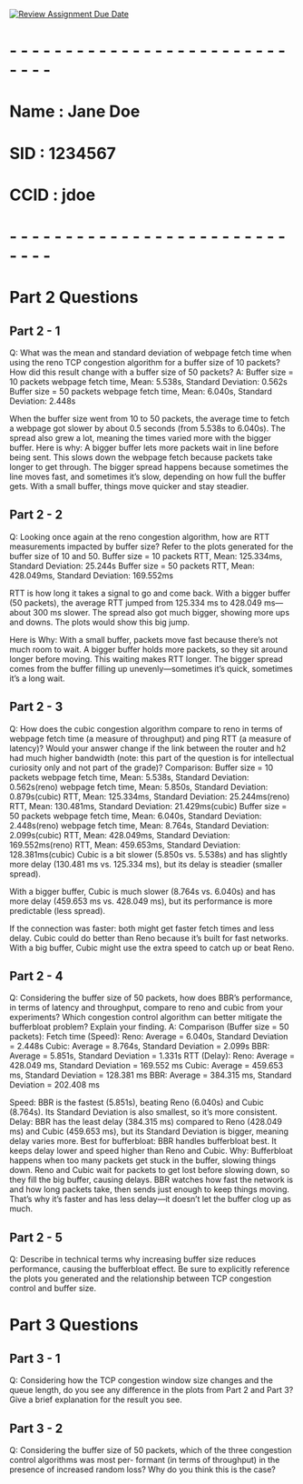 [![Review Assignment Due Date](https://classroom.github.com/assets/deadline-readme-button-22041afd0340ce965d47ae6ef1cefeee28c7c493a6346c4f15d667ab976d596c.svg)](https://classroom.github.com/a/atebqxQy)
# - - - - - - - - - - - - - - - - - - - - - - - - - - - - -
# Name : Jane Doe
# SID : 1234567
# CCID : jdoe
# - - - - - - - - - - - - - - - - - - - - - - - - - - - - -

# Part 2 Questions

## Part 2 - 1
Q: What was the mean and standard deviation of webpage fetch time when using the reno TCP congestion
algorithm for a buffer size of 10 packets? How did this result change with a buffer size of 50 packets?
A:
Buffer size = 10 packets
    webpage fetch time, Mean: 5.538s, Standard Deviation: 0.562s
Buffer size = 50 packets
    webpage fetch time, Mean: 6.040s, Standard Deviation: 2.448s

When the buffer size went from 10 to 50 packets, 
the average time to fetch a webpage got slower by about 0.5 seconds (from 5.538s to 6.040s). 
The spread also grew a lot, meaning the times varied more with the bigger buffer.
Here is why: 
A bigger buffer lets more packets wait in line before being sent. 
This slows down the webpage fetch because packets take longer to get through. 
The bigger spread happens because sometimes the line moves fast, and sometimes it’s slow, 
depending on how full the buffer gets. With a small buffer, things move quicker and stay steadier.
## Part 2 - 2
Q: Looking once again at the reno congestion algorithm, how are RTT measurements impacted by buffer size?
Refer to the plots generated for the buffer size of 10 and 50.
Buffer size = 10 packets
    RTT, Mean: 125.334ms, Standard Deviation: 25.244s
Buffer size = 50 packets
    RTT, Mean: 428.049ms, Standard Deviation: 169.552ms

RTT is how long it takes a signal to go and come back. 
With a bigger buffer (50 packets), the average RTT jumped from 125.334 ms to 428.049 ms—about 300 ms slower. 
The spread also got much bigger, showing more ups and downs. The plots would show this big jump.

Here is Why:
With a small buffer, packets move fast because there’s not much room to wait. 
A bigger buffer holds more packets, so they sit around longer before moving. 
This waiting makes RTT longer. The bigger spread comes from the buffer filling up unevenly—sometimes it’s quick, 
sometimes it’s a long wait.

## Part 2 - 3
Q: How does the cubic congestion algorithm compare to reno in terms of webpage fetch time (a measure of
throughput) and ping RTT (a measure of latency)? Would your answer change if the link between the router
and h2 had much higher bandwidth (note: this part of the question is for intellectual curiosity only and not
part of the grade)?
Comparison:
Buffer size = 10 packets
    webpage fetch time, Mean: 5.538s, Standard Deviation: 0.562s(reno)
    webpage fetch time, Mean: 5.850s, Standard Deviation: 0.879s(cubic)
    RTT, Mean: 125.334ms, Standard Deviation: 25.244ms(reno)
    RTT, Mean: 130.481ms, Standard Deviation: 21.429ms(cubic)
Buffer size = 50 packets
    webpage fetch time, Mean: 6.040s, Standard Deviation: 2.448s(reno)
    webpage fetch time, Mean: 8.764s, Standard Deviation: 2.099s(cubic)
    RTT, Mean: 428.049ms, Standard Deviation: 169.552ms(reno)
    RTT, Mean: 459.653ms, Standard Deviation: 128.381ms(cubic)
Cubic is a bit slower (5.850s vs. 5.538s) and has slightly more delay (130.481 ms vs. 125.334 ms), 
but its delay is steadier (smaller spread).

With a bigger buffer, Cubic is much slower (8.764s vs. 6.040s) and has more delay (459.653 ms vs. 428.049 ms), 
but its performance is more predictable (less spread).

If the connection was faster:
both might get faster fetch times and less delay. 
Cubic could do better than Reno because it’s built for fast networks. 
With a big buffer, Cubic might use the extra speed to catch up or beat Reno.

## Part 2 - 4
Q: Considering the buffer size of 50 packets, how does BBR’s performance, in terms of latency and throughput,
compare to reno and cubic from your experiments? Which congestion control algorithm can better
mitigate the bufferbloat problem? Explain your finding.
A:
Comparison (Buffer size = 50 packets):
Fetch time (Speed):
    Reno: Average = 6.040s, Standard Deviation = 2.448s
    Cubic: Average = 8.764s, Standard Deviation = 2.099s
    BBR: Average = 5.851s, Standard Deviation = 1.331s
RTT (Delay):
    Reno: Average = 428.049 ms, Standard Deviation = 169.552 ms
    Cubic: Average = 459.653 ms, Standard Deviation = 128.381 ms
    BBR: Average = 384.315 ms, Standard Deviation = 202.408 ms

Speed: BBR is the fastest (5.851s), beating Reno (6.040s) and Cubic (8.764s). Its Standard Deviation is also smallest, so it’s more consistent.
Delay: BBR has the least delay (384.315 ms) compared to Reno (428.049 ms) and Cubic (459.653 ms), but its Standard Deviation is bigger, meaning delay varies more.
Best for bufferbloat:
BBR handles bufferbloat best. It keeps delay lower and speed higher than Reno and Cubic.
Why:
Bufferbloat happens when too many packets get stuck in the buffer, slowing things down. 
Reno and Cubic wait for packets to get lost before slowing down, so they fill the big buffer, causing delays. 
BBR watches how fast the network is and how long packets take, then sends just enough to keep things moving. 
That’s why it’s faster and has less delay—it doesn’t let the buffer clog up as much.

## Part 2 - 5
Q: Describe in technical terms why increasing buffer size reduces performance, causing the bufferbloat effect.
Be sure to explicitly reference the plots you generated and the relationship between TCP congestion control
and buffer size.
# Part 3 Questions

## Part 3 - 1
Q: Considering how the TCP congestion window size changes and the queue length, do you see any difference
in the plots from Part 2 and Part 3? Give a brief explanation for the result you see.



## Part 3 - 2
Q: Considering the buffer size of 50 packets, which of the three congestion control algorithms was most per-
formant (in terms of throughput) in the presence of increased random loss? Why do you think this is the
case?